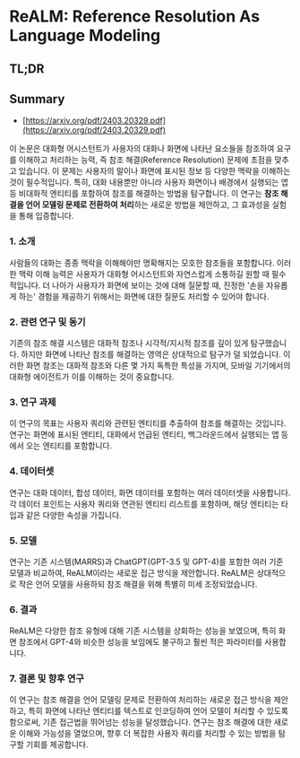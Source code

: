 # ReALM: Reference Resolution As Language Modeling
## TL;DR
## Summary
- [https://arxiv.org/pdf/2403.20329.pdf](https://arxiv.org/pdf/2403.20329.pdf)

이 논문은 대화형 어시스턴트가 사용자의 대화나 화면에 나타난 요소들을 참조하여 요구를 이해하고 처리하는 능력, 즉 참조 해결(Reference Resolution) 문제에 초점을 맞추고 있습니다. 이 문제는 사용자의 말이나 화면에 표시된 정보 등 다양한 맥락을 이해하는 것이 필수적입니다. 특히, 대화 내용뿐만 아니라 사용자 화면이나 배경에서 실행되는 앱 등 비대화적 엔티티를 포함하여 참조를 해결하는 방법을 탐구합니다. 이 연구는 **참조 해결을 언어 모델링 문제로 전환하여 처리**하는 새로운 방법을 제안하고, 그 효과성을 실험을 통해 입증합니다.

### 1. 소개

사람들의 대화는 종종 맥락을 이해해야만 명확해지는 모호한 참조들을 포함합니다. 이러한 맥락 이해 능력은 사용자가 대화형 어시스턴트와 자연스럽게 소통하길 원할 때 필수적입니다. 더 나아가 사용자가 화면에 보이는 것에 대해 질문할 때, 진정한 '손을 자유롭게 하는' 경험을 제공하기 위해서는 화면에 대한 질문도 처리할 수 있어야 합니다.

### 2. 관련 연구 및 동기

기존의 참조 해결 시스템은 대화적 참조나 시각적/지시적 참조를 깊이 있게 탐구했습니다. 하지만 화면에 나타난 참조를 해결하는 영역은 상대적으로 탐구가 덜 되었습니다. 이러한 화면 참조는 대화적 참조와 다른 몇 가지 독특한 특성을 가지며, 모바일 기기에서의 대화형 에이전트가 이를 이해하는 것이 중요합니다.

### 3. 연구 과제

이 연구의 목표는 사용자 쿼리와 관련된 엔티티를 추출하여 참조를 해결하는 것입니다. 연구는 화면에 표시된 엔티티, 대화에서 언급된 엔티티, 백그라운드에서 실행되는 앱 등에서 오는 엔티티를 포함합니다.

### 4. 데이터셋

연구는 대화 데이터, 합성 데이터, 화면 데이터를 포함하는 여러 데이터셋을 사용합니다. 각 데이터 포인트는 사용자 쿼리와 연관된 엔티티 리스트를 포함하며, 해당 엔티티는 타입과 같은 다양한 속성을 가집니다.

### 5. 모델

연구는 기존 시스템(MARRS)과 ChatGPT(GPT-3.5 및 GPT-4)를 포함한 여러 기준 모델과 비교하여, ReALM이라는 새로운 접근 방식을 제안합니다. ReALM은 상대적으로 작은 언어 모델을 사용하되 참조 해결을 위해 특별히 미세 조정되었습니다.

### 6. 결과

ReALM은 다양한 참조 유형에 대해 기존 시스템을 상회하는 성능을 보였으며, 특히 화면 참조에서 GPT-4와 비슷한 성능을 보임에도 불구하고 훨씬 적은 파라미터를 사용합니다.

### 7. 결론 및 향후 연구

이 연구는 참조 해결을 언어 모델링 문제로 전환하여 처리하는 새로운 접근 방식을 제안하고, 특히 화면에 나타난 엔티티를 텍스트로 인코딩하여 언어 모델이 처리할 수 있도록 함으로써, 기존 접근법을 뛰어넘는 성능을 달성했습니다. 연구는 참조 해결에 대한 새로운 이해와 가능성을 열었으며, 향후 더 복잡한 사용자 쿼리를 처리할 수 있는 방법을 탐구할 기회를 제공합니다.